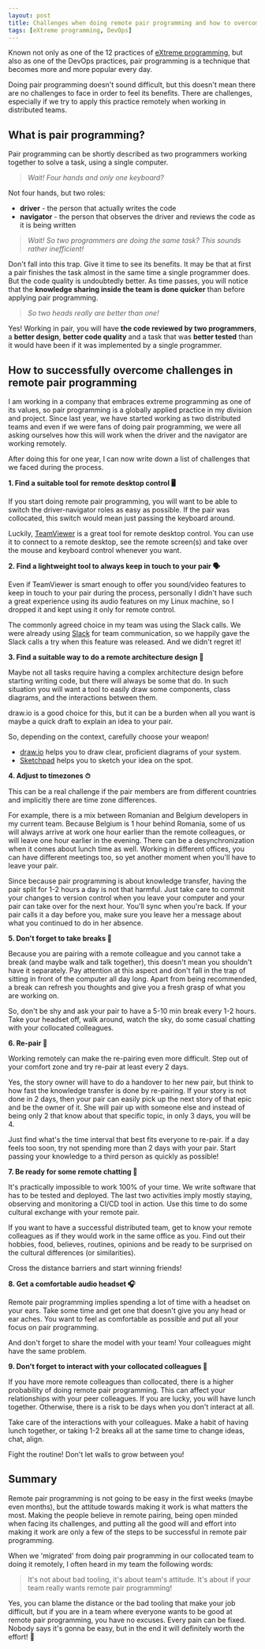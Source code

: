 ```yaml
---
layout: post
title: Challenges when doing remote pair programming and how to overcome them
tags: [eXtreme programming, DevOps]
---
```


Known not only as one of the 12 practices of [eXtreme programming](https://ronjeffries.com/xprog/what-is-extreme-programming/),
but also as one of the DevOps practices, pair programming is a technique that becomes more and more popular every day.

Doing pair programming doesn't sound difficult, but this doesn't mean there are no challenges to face in order to feel its benefits.
There are challenges, especially if we try to apply this practice remotely when working in distributed teams.

<!--- excerpt -->

## What is pair programming?

Pair programming can be shortly described as two programmers working together to solve a task, using a single computer. 

> *Wait! Four hands and only one keyboard?*

Not four hands, but two roles:
* **driver** - the person that actually writes the code
* **navigator** - the person that observes the driver and reviews the code as it is being written 

> *Wait! So two programmers are doing the same task? This sounds rather inefficient!*

Don't fall into this trap. Give it time to see its benefits. It may be that at first a pair finishes the task almost in 
the same time a single programmer does. But the code quality is undoubtedly better. As time passes, you will
notice that the **knowledge sharing inside the team is done quicker** than before applying pair programming.

> *So two heads really are better than one!*

Yes! Working in pair, you will have **the code reviewed by two programmers**, a **better design**, **better code quality** and a task that was **better tested** than it would have been if it was implemented by a single programmer.


## How to successfully overcome challenges in remote pair programming

I am working in a company that embraces extreme programming as one of its values, so pair programming is a globally
applied practice in my division and project. Since last year, we have started working as two distributed teams and even
if we were fans of doing pair programming, we were all asking ourselves how this will work when the driver and the navigator
are working remotely.

After doing this for one year, I can now write down a list of challenges that we faced during the process.

**1. Find a suitable tool for remote desktop control 🖥️**

If you start doing remote pair programming, you will want to be able to switch the driver-navigator roles as easy as possible.
If the pair was collocated, this switch would mean just passing the keyboard around.

Luckily, [TeamViewer](https://www.teamviewer.com/) is a great tool for remote desktop control. You can use it to connect
to a remote desktop, see the remote screen(s) and take over the mouse and keyboard control whenever you want.

**2. Find a lightweight tool to always keep in touch to your pair 🗣️**

Even if TeamViewer is smart enough to offer you sound/video features to keep in touch to your pair during the process,   personally I didn't have such a great experience using its audio features on my Linux machine, so I dropped it
and kept using it only for remote control.

The commonly agreed choice in my team was using the Slack calls. We were already using [Slack](https://slack.com) for
team communication, so we happily gave the Slack calls a try when this feature was released. And we didn't regret it!

**3. Find a suitable way to do a remote architecture design 🎨**

Maybe not all tasks require having a complex architecture design before starting writing code, but there will always be 
some that do. In such situation you will want a tool to easily draw some components, class diagrams, and the interactions between them.

draw.io is a good choice for this, but it can be a burden when all you want is maybe a quick draft to explain an idea to your pair. 

So, depending on the context, carefully choose your weapon!
* [draw.io](https://www.draw.io) helps you to draw clear, proficient diagrams of your system.
* [Sketchpad](https://sketch.io) helps you to sketch your idea on the spot.

**4. Adjust to timezones ⏱**

This can be a real challenge if the pair members are from different countries and implicitly there are time zone differences.

For example, there is a mix between Romanian and Belgium developers in my current team. Because Belgium is 1 hour behind Romania,
some of us will always arrive at work one hour earlier than the remote colleagues, or will leave one hour earlier in the evening.
There can be a desynchronization when it comes about lunch time as well. Working in different offices, you can have
different meetings too, so yet another moment when you'll have to leave your pair.

Since because pair programming is about knowledge transfer, having the pair split for
1-2 hours a day is not that harmful. Just take care to commit your changes to version control when you leave your
computer and your pair can take over for the next hour. You'll sync when you're back. If your pair calls it a day before you, make sure you leave her a message about what you continued to do in her absence.

**5. Don't forget to take breaks 🌴**

Because you are pairing with a remote colleague and you cannot take a break (and maybe walk and talk together), 
this doesn't mean you shouldn't have it separately. Pay attention at this aspect and don't fall in the trap of sitting
in front of the computer all day long. Apart from being recommended, a break can refresh you thoughts and give you a fresh
grasp of what you are working on.

So, don't be shy and ask your pair to have a 5-10 min break every 1-2 hours. Take your headset off, walk around,
watch the sky, do some casual chatting with your collocated colleagues.

**6. Re-pair 🔄**

Working remotely can make the re-pairing even more difficult. Step out of your comfort zone and try re-pair at least every 2 days.

Yes, the story owner will have to do a handover to her new pair, but think to how fast the knowledge transfer is done by re-pairing.
If your story is not done in 2 days, then your pair can easily pick up the next story of that epic and be the owner of it.
She will pair up with someone else and instead of being only 2 that know about that specific topic, in only 3 days, you will be 4.

Just find what's the time interval that best fits everyone to re-pair. If a day feels too soon, try not spending more than 2 days with your pair.
Start passing your knowledge to a third person as quickly as possible!

**7. Be ready for some remote chatting 💬**

It's practically impossible to work 100% of your time. We write software that has to be tested and deployed. The last two activities
imply mostly staying, observing and monitoring a CI/CD tool in action. Use this time to do some cultural exchange with your remote pair.

If you want to have a successful distributed team, get to know your remote colleagues as if they would work in the same office as you.
Find out their hobbies, food, believes, routines, opinions and be ready to be surprised on the cultural differences (or similarities).

Cross the distance barriers and start winning friends!   

**8. Get a comfortable audio headset 🎧**

Remote pair programming implies spending a lot of time with a headset on your ears. Take some time and get one that
doesn't give you any head or ear aches. You want to feel as comfortable as possible and put all your focus on pair
programming. 

And don't forget to share the model with your team! Your colleagues might have the same problem.  
 
**9. Don't forget to interact with your collocated colleagues 👋**

If you have more remote colleagues than collocated, there is a higher probability of doing remote pair programming. 
This can affect your relationships with your peer colleagues. If you are lucky, you will have lunch together. 
Otherwise, there is a risk to be days when you don't interact at all.

Take care of the interactions with your colleagues. Make a habit of having lunch together, or taking 1-2 breaks all at
the same time to change ideas, chat, align.

Fight the routine! Don't let walls to grow between you!


## Summary 

Remote pair programming is not going to be easy in the first weeks
(maybe even months), but the attitude towards making it work is what matters the most. Making the people believe in remote pairing, 
being open minded when facing its challenges, and putting all the good will and effort into making it work are only a few of
the steps to be successful in remote pair programming.

When we 'migrated' from doing pair programming in our collocated team to doing it remotely, I often heard in my team the following words: 
> It's not about bad tooling, it's about team's attitude. It's about if your team really wants remote pair programming!

Yes, you can blame the distance or the bad tooling that make your job difficult, but if you are in a team where everyone
wants to be good at remote pair programming, you have no excuses. Every pain can be fixed. Nobody says it's gonna be easy,
but in the end it will definitely worth the effort! 💪
